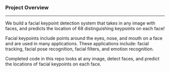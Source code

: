 ### Project Overview

----

We build a facial keypoint detection system that takes in any image with faces, and predicts the location of 68 distinguishing keypoints on each face!

Facial keypoints include points around the eyes, nose, and mouth on a face and are used in many applications. These applications include: facial tracking, facial pose recognition, facial filters, and emotion recognition. 

Completed code in this repo looks at any image, detect faces, and predict the locations of facial keypoints on each face.